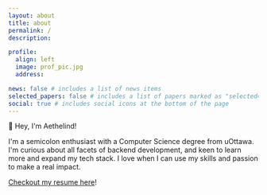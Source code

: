 ```yaml
---
layout: about
title: about
permalink: /
description:

profile:
  align: left
  image: prof_pic.jpg
  address:

news: false # includes a list of news items
selected_papers: false # includes a list of papers marked as "selected={true}"
social: true # includes social icons at the bottom of the page
---
```


👋 Hey, I'm Aethelind! <!-- (ETH—lind) -->

I'm a semicolon enthusiast with a Computer Science degree from uOttawa. I'm curious about all facets of backend development, and keen to learn more and expand my tech stack. I love when I can use my skills and passion to make a real impact.

<!-- Beyond tech, most weekends you can find me diving into genealogy ([are we cousins?](https://www.ancestry.ca/account/profile/08031f88-0006-0000-0000-000000000000)). -->

[Checkout my resume here](/assets/pdf/aethelind-racic-resume.pdf)! <!-- , or find me on other apps below! -->
